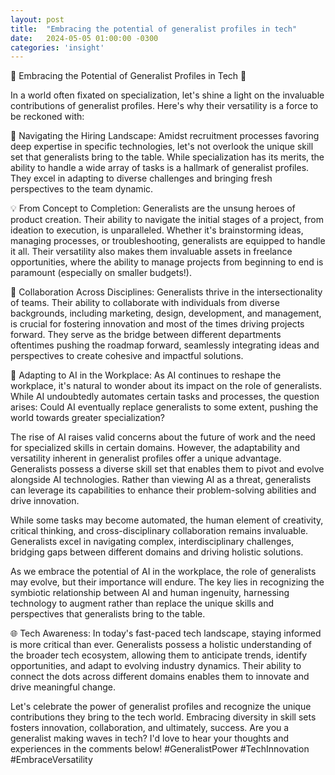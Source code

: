 ```yaml
---
layout: post
title:  "Embracing the potential of generalist profiles in tech"
date:   2024-05-05 01:00:00 -0300
categories: 'insight'
---
```


🚀 Embracing the Potential of Generalist Profiles in Tech 🚀

In a world often fixated on specialization, let's shine a light on the invaluable contributions of generalist profiles. Here's why their versatility is a force to be reckoned with:

🎯 Navigating the Hiring Landscape: Amidst recruitment processes favoring deep expertise in specific technologies, let's not overlook the unique skill set that generalists bring to the table. While specialization has its merits, the ability to handle a wide array of tasks is a hallmark of generalist profiles. They excel in adapting to diverse challenges and bringing fresh perspectives to the team dynamic.

💡 From Concept to Completion: Generalists are the unsung heroes of product creation. Their ability to navigate the initial stages of a project, from ideation to execution, is unparalleled. Whether it's brainstorming ideas, managing processes, or troubleshooting, generalists are equipped to handle it all. Their versatility also makes them invaluable assets in freelance opportunities, where the ability to manage projects from beginning to end is paramount (especially on smaller budgets!).

🤝 Collaboration Across Disciplines: Generalists thrive in the intersectionality of teams. Their ability to collaborate with individuals from diverse backgrounds, including marketing, design, development, and management, is crucial for fostering innovation and most of the times driving projects forward. They serve as the bridge between different departments oftentimes pushing the roadmap forward, seamlessly integrating ideas and perspectives to create cohesive and impactful solutions.

🤖 Adapting to AI in the Workplace: As AI continues to reshape the workplace, it's natural to wonder about its impact on the role of generalists. While AI undoubtedly automates certain tasks and processes, the question arises: Could AI eventually replace generalists to some extent, pushing the world towards greater specialization?

The rise of AI raises valid concerns about the future of work and the need for specialized skills in certain domains. However, the adaptability and versatility inherent in generalist profiles offer a unique advantage. Generalists possess a diverse skill set that enables them to pivot and evolve alongside AI technologies. Rather than viewing AI as a threat, generalists can leverage its capabilities to enhance their problem-solving abilities and drive innovation.

While some tasks may become automated, the human element of creativity, critical thinking, and cross-disciplinary collaboration remains invaluable. Generalists excel in navigating complex, interdisciplinary challenges, bridging gaps between different domains and driving holistic solutions.

As we embrace the potential of AI in the workplace, the role of generalists may evolve, but their importance will endure. The key lies in recognizing the symbiotic relationship between AI and human ingenuity, harnessing technology to augment rather than replace the unique skills and perspectives that generalists bring to the table.

🌐 Tech Awareness: In today's fast-paced tech landscape, staying informed is more critical than ever. Generalists possess a holistic understanding of the broader tech ecosystem, allowing them to anticipate trends, identify opportunities, and adapt to evolving industry dynamics. Their ability to connect the dots across different domains enables them to innovate and drive meaningful change.

Let's celebrate the power of generalist profiles and recognize the unique contributions they bring to the tech world. Embracing diversity in skill sets fosters innovation, collaboration, and ultimately, success. Are you a generalist making waves in tech? I'd love to hear your thoughts and experiences in the comments below! #GeneralistPower #TechInnovation #EmbraceVersatility